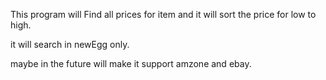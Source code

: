 This program will Find all prices for item and it will sort the price for low to high.


it will search in newEgg only.

maybe in the future  will make it support amzone and ebay.
